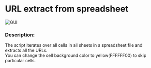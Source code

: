 # URL extract from spreadsheet
![GUI](https://i.imgur.com/IkT7GEQ.png)
### Description:
The script iterates over all cells in all sheets in a spreadsheet file and extracts all the URLs.  
You can change the cell background color to yellow(FFFFFF00) to skip particular cells.
